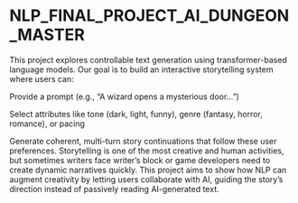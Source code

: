 # NLP_FINAL_PROJECT_AI_DUNGEON_MASTER
This project explores controllable text generation using transformer-based language models.
Our goal is to build an interactive storytelling system where users can:

Provide a prompt (e.g., “A wizard opens a mysterious door…”)

Select attributes like tone (dark, light, funny), genre (fantasy, horror, romance), or pacing

Generate coherent, multi-turn story continuations that follow these user preferences.
Storytelling is one of the most creative and human activities, but sometimes writers face writer’s block or game developers need to create dynamic narratives quickly.
This project aims to show how NLP can augment creativity by letting users collaborate with AI, guiding the story’s direction instead of passively reading AI-generated text.
